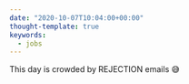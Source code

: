 ```yaml
---
date: "2020-10-07T10:04:00+00:00"
thought-template: true
keywords:
  - jobs
---
```


This day is crowded by REJECTION emails 😅
